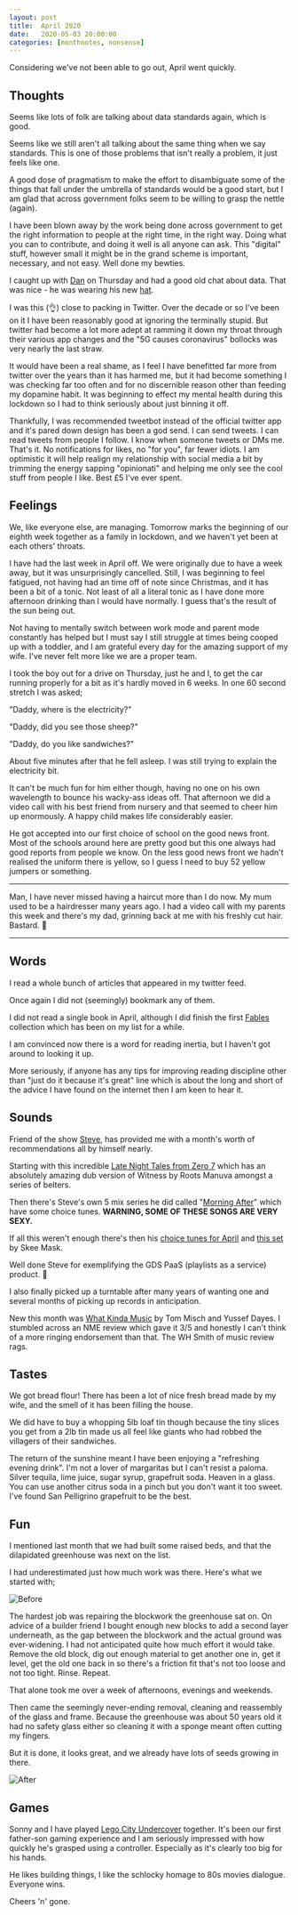 ```yaml
---
layout: post
title:  April 2020
date:   2020-05-03 20:00:00
categories: [monthnotes, nonsense]
---
```


Considering we've not been able to go out, April went quickly.

## Thoughts
Seems like lots of folk are talking about data standards again, which is good.

Seems like we still aren't all talking about the same thing when we say standards. This is one of those problems that isn't really a problem, it just feels like one.

A good dose of pragmatism to make the effort to disambiguate some of the things that fall under the umbrella of standards would be a good start, but I am glad that across government folks seem to be willing to grasp the nettle (again).

I have been blown away by the work being done across government to get the right information to people at the right time, in the right way. Doing what you can to contribute, and doing it well is all anyone can ask. This "digital" stuff, however small it might be in the grand scheme is important, necessary, and not easy. Well done my bewties.

I caught up with [Dan](twitter.com/dasbarrett) on Thursday and had a good old chat about data. That was nice - he was wearing his new [hat](https://twitter.com/dasbarrett/status/1255808793373368321?s=20).

I was this (👌) close to packing in Twitter. Over the decade or so I've been on it I have been reasonably good at ignoring the terminally stupid. But twitter had become a lot more adept at ramming it down my throat through their various app changes and the "5G causes coronavirus" bollocks was very nearly the last straw.

It would have been a real shame, as I feel I have benefitted far more from twitter over the years than it has harmed me, but it had become something I was checking far too often and for no discernible reason other than feeding my dopamine habit. It was beginning to effect my mental health during this lockdown so I had to think seriously about just binning it off.

Thankfully, I was recommended tweetbot instead of the official twitter app and it's pared down design has been a god send. I can send tweets. I can read tweets from people I follow. I know when someone tweets or DMs me. That's it. No notifications for likes, no "for you", far fewer idiots. I am optimistic it will help realign my relationship with social media a bit by trimming the energy sapping "opinionati" and helping me only see the cool stuff from people I like. Best £5 I've ever spent.

## Feelings
We, like everyone else, are managing. Tomorrow marks the beginning of our eighth week together as a family in lockdown, and we haven't yet been at each others' throats.

I have had the last week in April off. We were originally due to have a week away, but it was unsurprisingly cancelled. Still, I was beginning to feel fatigued, not having had an time off of note since Christmas, and it has been a bit of a tonic. Not least of all a literal tonic as I have done more afternoon drinking than I would have normally. I guess that's the result of the sun being out.

Not having to mentally switch between work mode and parent mode constantly has helped but I must say I still struggle at times being cooped up with a toddler, and I am grateful every day for the amazing support of my wife. I've never felt more like we are a proper team.

I took the boy out for a drive on Thursday, just he and I, to get the car running properly for a bit as it's hardly moved in 6 weeks. In one 60 second stretch I was asked;

"Daddy, where is the electricity?"

"Daddy, did you see those sheep?"

"Daddy, do you like sandwiches?"

About five minutes after that he fell asleep. I was still trying to explain the electricity bit.

It can't be much fun for him either though, having no one on his own wavelength to bounce his wacky-ass ideas off. That afternoon we did a video call with his best friend from nursery and that seemed to cheer him up enormously. A happy child makes life considerably easier.

He got accepted into our first choice of school on the good news front. Most of the schools around here are pretty good but this one always had good reports from people we know. On the less good news front we hadn't realised the uniform there is yellow, so I guess I need to buy 52 yellow jumpers or something.

---

Man, I have never missed having a haircut more than I do now. My mum used to be a hairdresser many years ago. I had a video call with my parents this week and there's my dad, grinning back at me with his freshly cut hair. Bastard. 👦

---

## Words
I read a whole bunch of articles that appeared in my twitter feed.

Once again I did not (seemingly) bookmark any of them.

I did not read a single book in April, although I did finish the first [Fables](https://en.wikipedia.org/wiki/Fables_(comics)) collection which has been on my list for a while.

I am convinced now there is a word for reading inertia, but I haven't got around to looking it up.

More seriously, if anyone has any tips for improving reading discipline other than "just do it because it's great" line which is about the long and short of the advice I have found on the internet then I am keen to hear it.

## Sounds
Friend of the show [Steve](https://twitter.com/stevenjmesser), has provided me with a month's worth of recommendations all by himself nearly.

Starting with this incredible [Late Night Tales from Zero 7](https://www.youtube.com/playlist?list=PL9795950242D04888) which has an absolutely amazing dub version of Witness by Roots Manuva amongst a series of belters.

Then there's Steve's own 5 mix series he did called "[Morning After](https://www.mixcloud.com/winebarsexmix/)" which have some choice tunes. **WARNING, SOME OF THESE SONGS ARE VERY SEXY.**

If all this weren't enough there's then his [choice tunes for April](https://t.co/E971lTkpAF) and [this set](https://www.mixcloud.com/1020Radio/mjk-w-skee-mask-13th-april-2020/) by Skee Mask.

Well done Steve for exemplifying the GDS PaaS (playlists as a service) product. 👏

I also finally picked up a turntable after many years of wanting one and several months of picking up records in anticipation.

New this month was [What Kinda Music](https://www.youtube.com/playlist?list=PLsAk6h4n-dS3LvF5TC2E2rCBrvNnmcEKu) by Tom Misch and Yussef Dayes. I stumbled across an NME review which gave it 3/5 and honestly I can't think of a more ringing endorsement than that. The WH Smith of music review rags.

## Tastes
We got bread flour! There has been a lot of nice fresh bread made by my wife, and the smell of it has been filling the house.

We did have to buy a whopping 5lb loaf tin though because the tiny slices you get from a 2lb tin made us all feel like giants who had robbed the villagers of their sandwiches.

The return of the sunshine meant I have been enjoying a "refreshing evening drink". I'm not a lover of margaritas but I can't resist a paloma. Silver tequila, lime juice, sugar syrup, grapefruit soda. Heaven in a glass. You can use another citrus soda in a pinch but you don't want it too sweet. I've found San Pelligrino grapefruit to be the best.

## Fun
I mentioned last month that we had built some raised beds, and that the dilapidated greenhouse was next on the list.

I had underestimated just how much work was there. Here's what we started with;

![Before](/my-wee-blog/images/greehouse_before.JPG)

The hardest job was repairing the blockwork the greenhouse sat on. On advice of a builder friend I bought enough new blocks to add a second layer underneath, as the gap between the blockwork and the actual ground was ever-widening. I had not anticipated quite how much effort it would take. Remove the old block, dig out enough material to get another one in, get it level, get the old one back in so there's a friction fit that's not too loose and not too tight. Rinse. Repeat.

That alone took me over a week of afternoons, evenings and weekends.

Then came the seemingly never-ending removal, cleaning and reassembly of the glass and frame. Because the greenhouse was about 50 years old it had no safety glass either so cleaning it with a sponge meant often cutting my fingers.

But it is done, it looks great, and we already have lots of seeds growing in there.

![After](/my-wee-blog/images.greenhouse_after.JPG)

## Games
Sonny and I have played [Lego City Undercover](https://en.wikipedia.org/wiki/Lego_City_Undercover) together. It's been our first father-son gaming experience and I am seriously impressed with how quickly he's grasped using a controller. Especially as it's clearly too big for his hands.

He likes building things, I like the schlocky homage to 80s movies dialogue. Everyone wins.

Cheers 'n' gone.
